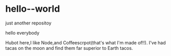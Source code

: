 # hello--world
just another repositoy

hello everybody

Hubot here,I like Node,and Coffeescrpot(that's what I'm made of!!).
I've had tacas on the moon and find them far superior to Earth tacos.
